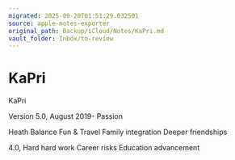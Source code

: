 ```yaml
---
migrated: 2025-09-20T01:51:29.032501
source: apple-notes-exporter
original_path: Backup/iCloud/Notes/KaPri.md
vault_folder: Inbox/to-review
---
```

# KaPri

KaPri

Version 5.0, August 2019-
Passion

Heath Balance 
Fun & Travel 
Family integration
Deeper friendships 

4.0, 
Hard hard work
Career risks
Education advancement


